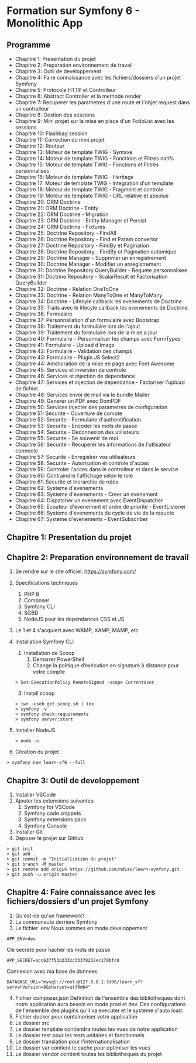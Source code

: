 # Formation sur Symfony 6 - Monolithic App
## Programme
- Chapitre 1: Presentation du projet
- Chapitre 2: Preparation environnement de travail
- Chapitre 3: Outil de developpement
- Chapitre 4: Faire connaissance avec les fichiers/dossiers d'un projet Symfony
- Chapitre 5: Protocole HTTP et Controlleur
- Chapitre 6: Abstract Controller et la methode render
- Chapitre 7: Recuperer les parametres d'une route et l'objet request dans un controlleur
- Chapitre 8: Gestion des sessions
- Chapitre 9: Mini projet sur la mise en place d'un TodoList avec les sessions
- Chapitre 10: Flashbag session
- Chapitre 11: Correction du mini projet
- Chapitre 12: Routeur
- Chapitre 13: Moteur de template TWIG - Syntaxe
- Chapitre 14: Moteur de template TWIG - Fonctions et Filtres natifs
- Chapitre 15: Moteur de template TWIG - Fonctions et Filtres personnalises
- Chapitre 16: Moteur de template TWIG - Heritage
- Chapitre 17: Moteur de template TWIG - Integration d'un template
- Chapitre 18: Moteur de template TWIG - Fragment et controle
- Chapitre 19: Moteur de template TWIG - URL relative et absolue
- Chapitre 20: ORM Doctrine
- Chapitre 21: ORM Doctrine - Entity
- Chapitre 22: ORM Doctrine - Migration
- Chapitre 23: ORM Doctrine - Entity Manager et Persist
- Chapitre 24: ORM Doctrine - Fixtures
- Chapitre 25: Doctrine Repository - FindAll
- Chapitre 26: Doctrine Repository - Find et Param convertor
- Chapitre 27: Doctrine Repository - FindBy et Pagination
- Chapitre 28: Doctrine Repository - FindBy et Pagination automique
- Chapitre 29: Doctrine Manager - Supprimer un enregistrement
- Chapitre 30: Doctrine Manager - Modifier un enregistrement
- Chapitre 31: Doctrine Repository QueryBuilder - Requete personnalisee
- Chapitre 31: Doctrine Repository - ScalarResult et Factorisation QueryBuilder
- Chapitre 32: Doctrine - Relation OneToOne
- Chapitre 33: Doctrine - Relation ManyToOne et ManyToMany
- Chapitre 34: Doctrine - Lifecyle callback les evenements de Doctrine
- Chapitre 35: Traits avec le lifecyle callback les evenements de Doctrine
- Chapitre 36: Formulaire
- Chapitre 37: Personnaliation d'un formulaire avec Bootstrap
- Chapitre 38: Traitement du formulaire lors de l'ajout
- Chapitre 39: Traitement du formulaire lors de la mise a jour
- Chapitre 40: Formulaire - Personnaliser les champs avec FormTypes
- Chapitre 41: Formulaire - Upload d'image
- Chapitre 42: Formulaire - Validation des champs
- Chapitre 43: Formulaire - Plugin JS Select2
- Chapitre 44: Amelioration de la mise en page avec Font Awesome
- Chapitre 45: Services et inversion de controle
- Chapitre 46: Services et injection de dependance
- Chapitre 47: Services et injection de dependance - Factoriser l'upload de fichier
- Chapitre 48: Services envoi de mail via le bundle Mailer
- Chapitre 49: Generer un PDF avec DomPDF
- Chapitre 50: Services injecter des parametres de configuration
- Chapitre 51: Securite - Ouverture de compte
- Chapitre 52: Securite - Formulaire d'authentification 
- Chapitre 53: Securite - Encoder les mots de passe
- Chapitre 54: Securite - Deconnexion des utiliateurs
- Chapitre 55: Securite - Se souvenir de moi
- Chapitre 56: Securite - Recuperer les informations de l'utlisateur connecte
- Chapitre 57: Securite - Enregistrer vos utilisateurs
- Chapitre 58: Securite - Autorisation et controle d'acces
- Chapitre 59: Controler l'acces dans le controlleur et dans le service
- Chapitre 60: Contraindre l'affichage selon le role
- Chapitre 61: Securite et hierarchie de roles
- Chapitre 62: Systeme d'evenements
- Chapitre 63: Systeme d'evenements - Creer un evenement
- Chapitre 64: Dispatcher un evenement avec EventDispatcher
- Chapitre 65: Ecouteur d'evenement et ordre de priorite - EventListener
- Chapitre 66: Systeme d'evenements du cycle de vie de la requete
- Chapitre 67: Systeme d'evenements - EventSubscriber

## Chapitre 1: Presentation du projet
## Chapitre 2: Preparation environnement de travail
1. Se rendre sur le site officiel: https://symfony.com/
2. Specifications techniques
   1. PHP 8
   2. Composer
   3. Symfony CLI
   4. SGBD
   5. NodeJS pour les dependances CSS et JS

3. Le 1 et 4 s'acquiert avec WAMP, XAMP, MAMP, etc
4. Installation Symfony CLI
   1. Installation de Scoop
      1. Demarrer PowerShell
      2. Change la politique d’exécution en signature à distance pour votre compte
    ```
    > Set-ExecutionPolicy RemoteSigned -scope CurrentUser
    ```
      3. Install scoop
    ```
    > iwr -useb get.scoop.sh | iex
    > symfony -v
    > symfony check:requirements
    > symfony server:start
    ```
5. Installer NodeJS
    ```
    > node -v
    ```
6. Creation du projet
```
> symfony new learn-sf6 --full
```
## Chapitre 3: Outil de developpement
1. Installer VSCode
2. Ajouter les extensions suivantes:
   1. Symfony for VSCode
   2. Symfony code snippets
   3. Symfony extensions pack
   4. Symfony Console
3. Installer Git
4. Deposer le projet sur Github
```
> git init
> git add .
> git commit -m "Initialisation du projet"
> git branch -M master
> git remote add origin https://github.com/ndiao/learn-symfony.git
> git push -u origin master
```
## Chapitre 4: Faire connaissance avec les fichiers/dossiers d'un projet Symfony
1. Qu'est-ce qu'un framework?
2. La communaute derriere Symfony
3. Le fichier .env
Nous sommes en mode developpement
```
APP_ENV=dev
```
Cle secrete pour hacher les mots de passe
```
APP_SECRET=acc637f53a3332c33378232ec170bfc0
```
Connexion avec ma base de donnees
```
DATABASE_URL="mysql://root:@127.0.0.1:3306/learn_sf?serverVersion=8&charset=utf8mb4"
```
4. Fichier composer.json
Definition de l'ensemble des bibliotheques dont notre application aura besoin en mode prod et dev.
Des configurations de l'ensemble des plugins qu'il va executer et le systeme d'auto load.
5. Fichier docker pour containeriser votre application
6. Le dossier src
7. Le dossier template contiendra toutes les vues de notre application
8. Le dossier test pour les tests unitaires et fonctionnels
9. Le dossier translation pour l'internationalisation
10. Le dossier var contient le cache pour optimiser les vues
11. Le dossier vendor contient toutes les bibliotheques du projet

